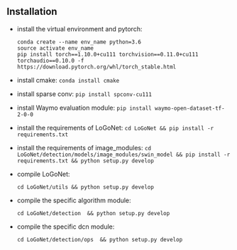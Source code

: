## Installation
- install the virtual environment and pytorch:
  ```
  conda create --name env_name python=3.6
  source activate env_name
  pip install torch==1.10.0+cu111 torchvision==0.11.0+cu111 torchaudio==0.10.0 -f https://download.pytorch.org/whl/torch_stable.html
  ```

- install cmake: `conda install cmake`

- install sparse conv: `pip install spconv-cu111`

- install Waymo evaluation module: `pip install waymo-open-dataset-tf-2-0-0`

- install the requirements of LoGoNet: `cd LoGoNet && pip install -r requirements.txt`

- install the requirements of image_modules: `cd LoGoNet/detection/models/image_modules/swin_model && pip install -r requirements.txt && python setup.py develop`

- compile LoGoNet:
  ```
  cd LoGoNet/utils && python setup.py develop
  ```
- compile the specific algorithm module:
  ```
  cd LoGoNet/detection  && python setup.py develop
  ```
- compile the specific dcn module:
  ```
  cd LoGoNet/detection/ops  && python setup.py develop
  ```